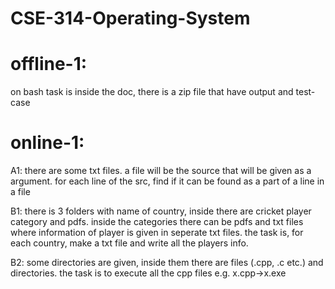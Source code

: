 # CSE-314-Operating-System

# offline-1:
on bash
task is inside the doc, there is a zip file that have output and test-case

# online-1:
A1: there are some txt files. a file will be the source that will be given as a argument. for each line of the src, find if it can be found as a part of a line in a file 

B1: there is 3 folders with name of country, inside there are cricket player category and pdfs. inside the categories there can be pdfs and txt files where information of player is given in seperate txt files. the task is, for each country, make a txt file and write all the players info.

B2: some directories are given, inside them there are files (.cpp, .c etc.) and directories. the task is to execute all the cpp files e.g. x.cpp->x.exe